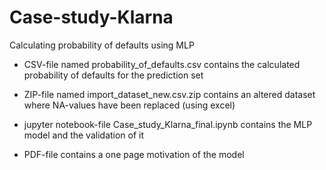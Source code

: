 # Case-study-Klarna
Calculating probability of defaults using MLP

- CSV-file named probability_of_defaults.csv contains the calculated probability of defaults for the prediction set

- ZIP-file named import_dataset_new.csv.zip contains an altered dataset where NA-values have been replaced (using excel)

- jupyter notebook-file Case_study_Klarna_final.ipynb contains the MLP model and the validation of it

- PDF-file contains a one page motivation of the model 
